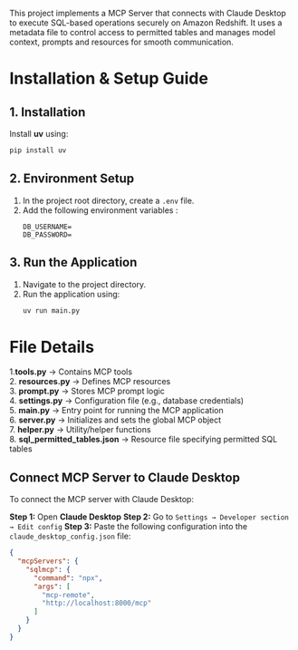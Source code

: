 
This project implements a MCP Server that connects with Claude Desktop to execute SQL-based operations securely on Amazon Redshift. It uses a metadata file to control access to permitted tables and manages model context, prompts and resources for smooth communication.

# Installation & Setup Guide

## 1. Installation
Install **uv** using:
```bash
pip install uv
```

## 2. Environment Setup
1. In the project root directory, create a `.env` file.  
2. Add the following environment variables :  
   ```env
   DB_USERNAME=
   DB_PASSWORD=

## 3. Run the Application
1. Navigate to the project directory.  
2. Run the application using:  
   ```bash
   uv run main.py

# File Details

1.**tools.py** → Contains MCP tools  
2. **resources.py** → Defines MCP resources  
3. **prompt.py** → Stores MCP prompt logic  
4. **settings.py** → Configuration file (e.g., database credentials)  
5. **main.py** → Entry point for running the MCP application  
6. **server.py** → Initializes and sets the global MCP object  
7. **helper.py** → Utility/helper functions  
8. **sql_permitted_tables.json** → Resource file specifying permitted SQL tables


## Connect MCP Server to Claude Desktop

To connect the MCP server with Claude Desktop:

  **Step 1:** Open **Claude Desktop**
  **Step 2:** Go to `Settings → Developer section → Edit config`
  **Step 3:** Paste the following configuration into the `claude_desktop_config.json` file:
  
```json
{
  "mcpServers": {
    "sqlmcp": {
      "command": "npx",
      "args": [
        "mcp-remote",
        "http://localhost:8000/mcp"
      ]
    }
  }
}
``` 
